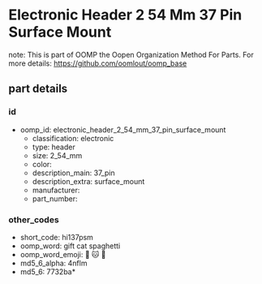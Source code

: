 # Electronic Header 2 54 Mm 37 Pin Surface Mount  

note: This is part of OOMP the Oopen Organization Method For Parts. For more details: https://github.com/oomlout/oomp_base

##  part details





### id
* oomp_id: electronic_header_2_54_mm_37_pin_surface_mount
  * classification: electronic
  * type: header
  * size: 2_54_mm
  * color: 
  * description_main: 37_pin
  * description_extra: surface_mount
  * manufacturer: 
  * part_number: 

### other_codes
* short_code: hi137psm
* oomp_word: gift cat spaghetti
* oomp_word_emoji: :gift: :cat: :spaghetti:
* md5_6_alpha: 4nflm
* md5_6: 7732ba* 